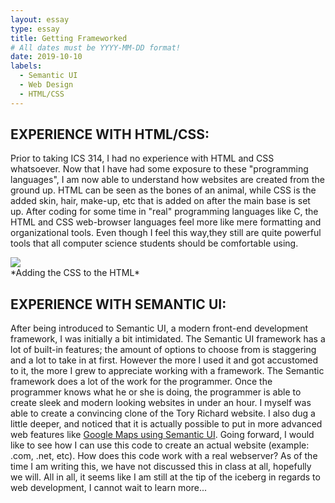 ```yaml
---
layout: essay
type: essay
title: Getting Frameworked
# All dates must be YYYY-MM-DD format!
date: 2019-10-10
labels:
  - Semantic UI
  - Web Design
  - HTML/CSS
---
```


## EXPERIENCE WITH HTML/CSS:

Prior to taking ICS 314, I had no experience with HTML and CSS whatsoever. Now that I have had some exposure to these "programming languages", I am now able to understand how websites are created from the ground up. HTML can be seen as the bones of an animal, while CSS is the added skin, hair, make-up, etc that is added on after the main base is set up. After coding for some time in "real" programming languages like C, the HTML and CSS web-browser languages feel more like mere formatting and organizational tools. Even though I feel this way,they still are quite powerful tools that all computer science students should be comfortable using.

<div class="ui medium rounded images">
<img class="ui image" src="{{ site.baseurl }}/images/HTML.jpg">
</div>
*Adding the CSS to the HTML*

## EXPERIENCE WITH SEMANTIC UI:

After being introduced to Semantic UI, a modern front-end development framework, I was initially a bit intimidated. The Semantic UI framework has a lot of built-in features; the amount of options to choose from is staggering and a lot to take in at first. However the more I used it and got accustomed to it, the more I grew to appreciate working with a framework. The Semantic framework does a lot of the work for the programmer. Once the programmer knows what he or she is doing, the programmer is able to create sleek and modern looking websites in under an hour. I myself was able to create a convincing clone of the Tory Richard website. I also dug a little deeper, and noticed that it is actually possible to put in more advanced web features like [Google Maps using Semantic UI](https://semantic-ui.com/modules/embed.html). Going forward, I would like to see how I can use this code to create an actual website (example: .com, .net, etc). How does this code work with a real webserver? As of the time I am writing this, we have not discussed this in class at all, hopefully we will. All in all, it seems like I am still at the tip of the iceberg in regards to web development, I cannot wait to learn more... 
